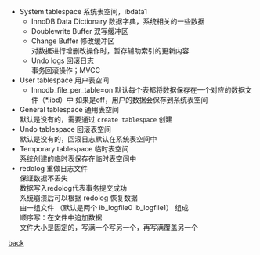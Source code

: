 - System tablespace 系统表空间，ibdata1  
    - InnoDB Data Dictionary 数据字典，系统相关的一些数据  
    - Doublewrite Buffer 双写缓冲区  
    - Change Buffer 修改缓冲区  
    对数据进行增删改操作时，暂存辅助索引的更新内容  
    - Undo logs 回滚日志  
    事务回滚操作；MVCC  
- User tablespace 用户表空间  
    - Innodb_file_per_table=on 默认每个表都将数据保存在一个对应的数据文件（*.ibd）中
    如果是off，用户的数据会保存到系统表空间  
- General tablespace 通用表空间  
默认是没有的，需要通过 `create tablespace` 创建  
- Undo tablespace 回滚表空间  
默认是没有的，回滚日志默认在系统表空间中  
- Temporary tablespace 临时表空间  
系统创建的临时表保存在临时表空间中  
- redolog 重做日志文件  
保证数据不丢失  
数据写入redolog代表事务提交成功  
系统崩溃后可以根据 redolog 恢复数据  
由一组文件 （默认是两个 ib_logfile0 ib_logfile1） 组成  
顺序写：在文件中追加数据  
文件大小是固定的，写满一个写另一个，再写满覆盖另一个  

[back](../1.md)  